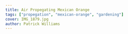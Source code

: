 ```yaml
---
title: Air Propegating Mexican Orange
tags: ["propegation", "mexican-orange", "gardening"]
cover: IMG_1879.jpg
author: Patrick Williams
---
```


<re-img
    src="IMG_1879.jpg"
    title="Mexican Orange"
    meme=True
    >
</re-img>

<re-img
    src="IMG_1880.jpg"
    title="Mexican Orange"
    meme=True
    >
</re-img>

<re-img
    src="IMG_1881.jpg"
    title="Mexican Orange"
    meme=True
    >
</re-img>

<re-img
    src="IMG_1882.jpg"
    title="Mexican Orange"
    meme=True
    >
</re-img>

<re-img
    src="IMG_1883.jpg"
    title="Mexican Orange"
    meme=True
    >
</re-img>

<re-img
    src="IMG_1884.jpg"
    title="Mexican Orange"
    meme=True
    >
</re-img>

<re-img
    src="IMG_1885.jpg"
    title="Mexican Orange"
    meme=True
    >
</re-img>
